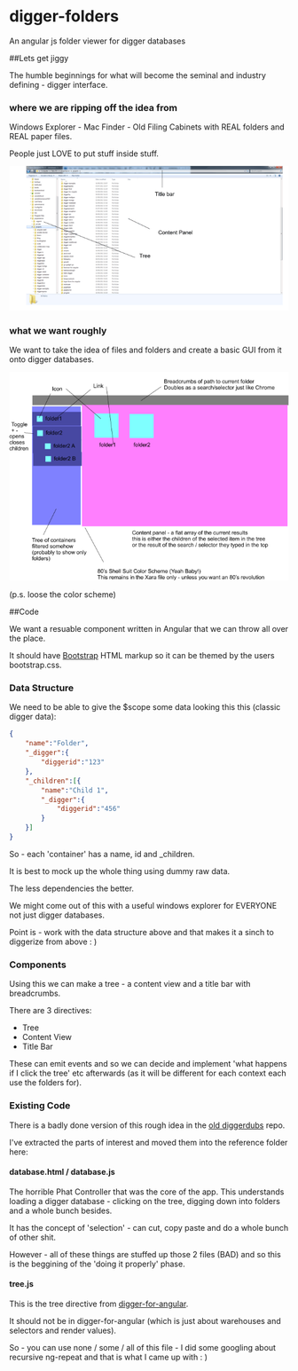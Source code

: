 digger-folders
==============

An angular js folder viewer for digger databases

##Lets get jiggy

The humble beginnings for what will become the seminal and industry defining - digger interface.

### where we are ripping off the idea from

Windows Explorer - Mac Finder - Old Filing Cabinets with REAL folders and REAL paper files.

People just LOVE to put stuff inside stuff.

![windows explorer](assets/windowsexplorer.gif)

### what we want roughly

We want to take the idea of files and folders and create a basic GUI from it onto digger databases.

![digger explorer](assets/roughidea.gif)

(p.s. loose the color scheme)

##Code

We want a resuable component written in Angular that we can throw all over the place.

It should have [Bootstrap](http://getbootstrap.com/) HTML markup so it can be themed by the users bootstrap.css.

### Data Structure
We need to be able to give the $scope some data looking this this (classic digger data):

```json
{
	"name":"Folder",
	"_digger":{
		"diggerid":"123"
	},
	"_children":[{
		"name":"Child 1",
		"_digger":{
			"diggerid":"456"
		}
	}]
}

```

So - each 'container' has a name, id and _children.

It is best to mock up the whole thing using dummy raw data.

The less dependencies the better.

We might come out of this with a useful windows explorer for EVERYONE not just digger databases.

Point is - work with the data structure above and that makes it a sinch to diggerize from above : )

### Components
Using this we can make a tree - a content view and a title bar with breadcrumbs.

There are 3 directives:

 * Tree
 * Content View
 * Title Bar

These can emit events and so we can decide and implement 'what happens if I click the tree' etc afterwards (as it will be different for each context each use the folders for).


### Existing Code
There is a badly done version of this rough idea in the [old diggerdubs](https://github.com/webkitltd/diggerdubs/tree/master/oldone) repo.

I've extracted the parts of interest and moved them into the reference folder here:

#### database.html / database.js

The horrible Phat Controller that was the core of the app.  This understands loading a digger database - clicking on the tree, digging down into folders and a whole bunch besides.

It has the concept of 'selection' - can cut, copy paste and do a whole bunch of other shit.

However - all of these things are stuffed up those 2 files (BAD) and so this is the beggining of the 'doing it properly' phase.

#### tree.js

This is the tree directive from [digger-for-angular](https://github.com/binocarlos/digger-for-angular).

It should not be in digger-for-angular (which is just about warehouses and selectors and render values).

So - you can use none / some / all of this file - I did some googling about recursive ng-repeat and that is what I came up with : )



